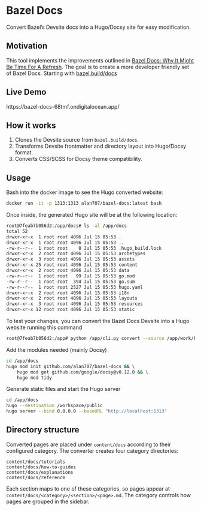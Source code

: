 # Bazel Docs

Convert Bazel’s Devsite docs into a Hugo/Docsy site for easy modification.

## Motivation

This tool implements the improvements outlined in [Bazel Docs: Why It Might Be Time For A Refresh](https://alanmond.com/posts/bazel-documentation-improvements/).  The goal is to create a more developer friendly set of Bazel Docs.  Starting with [bazel.build/docs](https://bazel.build/docs)

## Live Demo

https\://bazel-docs-68tmf.ondigitalocean.app/

## How it works

1. Clones the Devsite source from `bazel.build/docs`.
2. Transforms Devsite frontmatter and directory layout into Hugo/Docsy format.
3. Converts CSS/SCSS for Docsy theme compatibility.

## Usage

Bash into the docker image to see the Hugo converted website:

```bash
docker run -it -p 1313:1313 alan707/bazel-docs:latest bash
```

Once inside, the generated Hugo site will be at the following location:

```bash
root@7feab7b056d2:/app/docs# ls -al /app/docs
total 52
drwxr-xr-x  1 root root 4096 Jul 15 05:53 .
drwxr-xr-x  1 root root 4096 Jul 15 05:53 ..
-rw-r--r--  1 root root    0 Jul 15 05:53 .hugo_build.lock
drwxr-xr-x  2 root root 4096 Jul 15 05:53 archetypes
drwxr-xr-x  3 root root 4096 Jul 15 05:53 assets
drwxr-xr-x 25 root root 4096 Jul 15 05:53 content
drwxr-xr-x  2 root root 4096 Jul 15 05:53 data
-rw-r--r--  1 root root   99 Jul 15 05:53 go.mod
-rw-r--r--  1 root root  394 Jul 15 05:53 go.sum
-rw-r--r--  1 root root 2527 Jul 15 05:53 hugo.yaml
drwxr-xr-x  2 root root 4096 Jul 15 05:53 i18n
drwxr-xr-x  2 root root 4096 Jul 15 05:53 layouts
drwxr-xr-x  3 root root 4096 Jul 15 05:53 resources
drwxr-xr-x 12 root root 4096 Jul 15 05:53 static
```

To test your changes, you can convert the Bazel Docs Devsite into a Hugo website running this command
```bash
root@7feab7b056d2:/app# python /app/cli.py convert --source /app/work/bazel-source/site/en/ --output /app/docs/
```

Add the modules needed (mainly Docsy)
```bash
cd /app/docs
hugo mod init github.com/alan707/bazel-docs && \
    hugo mod get github.com/google/docsy@v0.12.0 && \
    hugo mod tidy
```

Generate static files and start the Hugo server
```bash
cd /app/docs
hugo --destination /workspace/public
hugo server --bind 0.0.0.0 --baseURL "http://localhost:1313"
```

## Directory structure

Converted pages are placed under `content/docs` according to their configured
category. The converter creates four category directories:

```
content/docs/tutorials
content/docs/how-to-guides
content/docs/explanations
content/docs/reference
```

Each section maps to one of these categories, so pages appear at
`content/docs/<category>/<section>/<page>.md`. The category controls how pages
are grouped in the sidebar.
